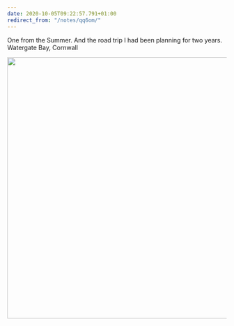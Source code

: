 ```yaml
---
date: 2020-10-05T09:22:57.791+01:00
redirect_from: "/notes/qq6om/"
---
```


<p class="p-content">One from the Summer. And the road trip I had been planning for two years. Watergate Bay, Cornwall</p>

<img src="https://darylshaw.co.uk/assets/uploads/photos/2020/xpm2a.jpg" width="600" height="747" alt="" style="height: auto;" class="sunlit_image u-photo" />
